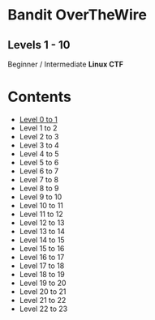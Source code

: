 # Bandit OverTheWire

## Levels 1 - 10

Beginner / Intermediate **Linux CTF**

Contents
======
* [Level 0 to 1](https://github.com/poodle/CTFs/tree/master/Bandit%20OverTheWire/Level%200-1)
* Level 1 to 2
* Level 2 to 3
* Level 3 to 4
* Level 4 to 5
* Level 5 to 6
* Level 6 to 7
* Level 7 to 8
* Level 8 to 9
* Level 9 to 10
* Level 10 to 11
* Level 11 to 12
* Level 12 to 13
* Level 13 to 14
* Level 14 to 15
* Level 15 to 16
* Level 16 to 17
* Level 17 to 18
* Level 18 to 19
* Level 19 to 20
* Level 20 to 21
* Level 21 to 22
* Level 22 to 23
